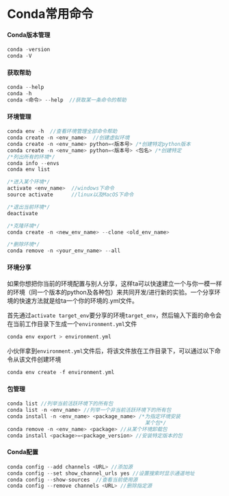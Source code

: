 # Conda常用命令

#### Conda版本管理

```c
conda -version
conda -V
```

#### 获取帮助

```c
conda --help
conda -h
conda <命令> --help  //获取某一条命令的帮助
```

#### 环境管理

```c
conda env -h  //查看环境管理全部命令帮助
conda create -n <env_name>  //创建虚拟环境
conda create -n <env_name> python=<版本号> /*创建特定python版本                                              的环境*/
conda create -n <env_name> python=<版本号> <包名> /*创建特定                                      python版本以及特定包的环境*/
/*列出所有的环境*/
conda info --envs
conda env list

/*进入某个环境*/
activate <env_name>  //windows下命令
source activate      //linux以及MacOS下命令

/*退出当前环境*/
deactivate

/*克隆环境*/
conda create -n <new_env_name> --clone <old_env_name>

/*删除环境*/
conda remove -n <your_env_name> --all
```

#### 环境分享

如果你想把你当前的环境配置与别人分享，这样ta可以快速建立一个与你一模一样的环境（同一个版本的python及各种包）来共同开发/进行新的实验。一个分享环境的快速方法就是给ta一个你的环境的.yml文件。

首先通过`activate target_env`要分享的环境`target_env`，然后输入下面的命令会在当前工作目录下生成一个`environment.yml`文件

```c
conda env export > environment.yml
```

小伙伴拿到`environment.yml`文件后，将该文件放在工作目录下，可以通过以下命令从该文件创建环境

```c
conda env create -f environment.yml
```

#### 包管理

```c
conda list //列举当前活跃环境下的所有包
conda list -n <env_name> //列举一个非当前活跃环境下的所有包
conda install -n <env_name> <package_name> /*为指定环境安装
                                             某个包*/
conda remove -n <env_name> <package> //从某个环境卸载包
conda install <package>=<package_version> //安装特定版本的包
```

#### Conda配置

```c
conda config --add channels <URL> //添加源
conda config --set show_channel_urls yes //设置搜索时显示通道地址
conda config --show-sources  //查看当前使用源
conda config --remove channels <URL> //删除指定源
```

